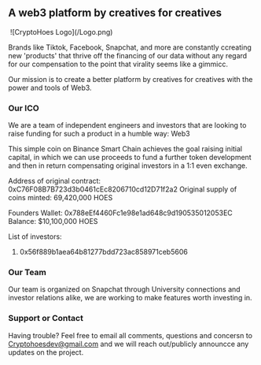 ## A web3 platform by creatives for creatives

<image align="center">
![CryptoHoes Logo](/Logo.png)
</image>

Brands like Tiktok, Facebook, Snapchat, and more are constantly ccreating new 'products' that thrive off the financing of our data without any regard for our compensation to the point that virality seems like a gimmicc.

Our mission is to create a better platform by creatives for creatives with the power and tools of Web3.


### Our ICO

We are a team of independent engineers and investors that are looking to raise funding for such a product in a humble way: Web3

This simple coin on Binance Smart Chain achieves the goal raising initial capital, in which we can use proceeds to fund a further token development and then in return compensating original investors in a 1:1 even exchange.

Address of original contract: 0xC76F08B7B723d3b0461cEc8206710cd12D71f2a2
Original supply of coins minted: 69,420,000 HOES

Founders Wallet: 0x788eEf4460Fc1e98e1ad648c9d190535012053EC
Balance: $10,100,000 HOES

List of investors:

1. 0x56f889b1aea64b81277bdd723ac858971ceb5606



### Our Team

Our team is organized on Snapchat through University connections and investor relations alike, we are working to make features worth investing in.




### Support or Contact

Having trouble? Feel free to email all comments, questions and concersn to Cryptohoesdev@gmail.com and we will reach out/publicly announcce any updates on the project.
